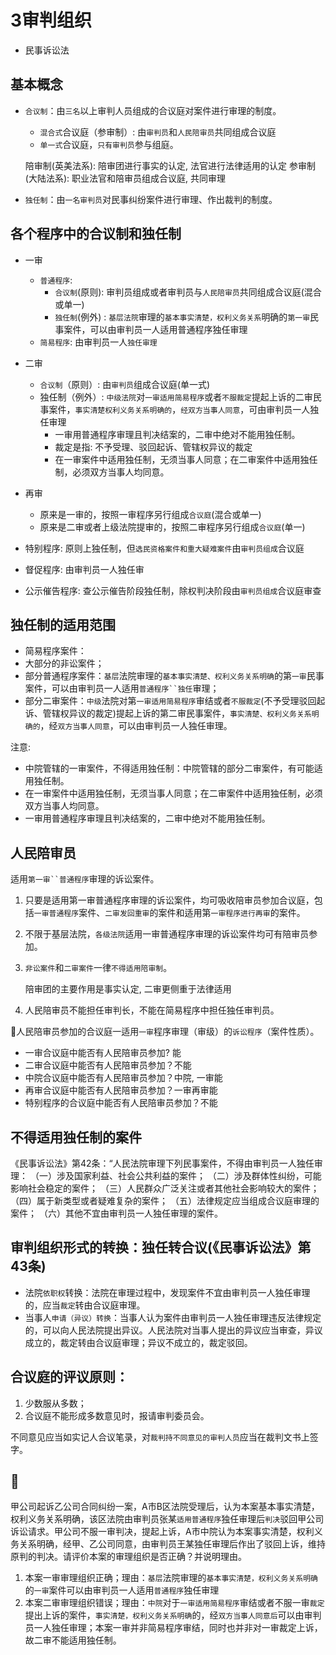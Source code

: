 # 3审判组织

- 民事诉讼法

## 基本概念
- `合议制`：由`三名`以上审判人员组成的合议庭对案件进行审理的制度。
    - `混合式`合议庭（参审制）: 由`审判员`和`人民陪审员`共同组成合议庭
    - `单一式`合议庭，`只有审判员`参与组庭。

    陪审制(英美法系): 陪审团进行事实的认定, 法官进行法律适用的认定
    参审制(大陆法系): 职业法官和陪审员组成合议庭, 共同审理

- `独任制`：由`一名审判员`对民事纠纷案件进行审理、作出裁判的制度。

## 各个程序中的合议制和独任制

- 一审
    - `普通程序`: 
        - `合议制`(原则): 审判员组成或者审判员与`人民陪审员`共同组成合议庭(混合或单一)
        - `独任制`(例外) : `基层法院`审理的`基本事实清楚，权利义务关系`明确的`第一审`民事案件，可以由审判员一人适用普通程序独任审理
    - `简易程序`: 由审判员一人`独任审理`
- 二审
    - `合议制`（原则）: 由`审判员`组成合议庭(单一式)
    - 独任制（例外）: `中级法院`对`一审适用简易程序`或者`不服裁定`提起上诉的二审民事案件，`事实清楚权利义务关系明确的`，`经双方当事人同意`，可由审判员一人独任审理
        - 一审用普通程序审理且判决结案的，二审中绝对不能用独任制。
        - 裁定是指: 不予受理、驳回起诉、管辖权异议的裁定
        - 在一审案件中适用独任制，无须当事人同意；在二审案件中适用独任制，必须双方当事人均同意。
- 再审
    - 原来是一审的，按照一审程序另行组成`合议庭`(混合或单一)
    - 原来是二审或者上级法院提审的，按照二审程序另行组成`合议庭`(单一)

- 特别程序: 原则上独任制，但`选民资格案件和重大疑难案件`由`审判员组成`合议庭
- 督促程序: 由审判员一人独任审
- 公示催告程序: 查公示催告阶段独任制，除权判决阶段由`审判员组成`合议庭审查


## 独任制的适用范围

- 简易程序案件：
- 大部分的非讼案件；
- 部分普通程序案件：`基层`法院审理的`基本事实清楚、权利义务关系明确`的第`一审`民事案件，可以由审判员一人适用`普通程序``独任`审理；
- 部分二审案件：`中级`法院对第`一审适用简易程序`审结或者`不服裁定`(不予受理驳回起诉、管辖权异议的裁定)提起上诉的第二审民事案件，`事实清楚、权利义务关系明确的`，经`双方当事人同意`，可以由审判员一人独任审理。

注意:
- 中院管辖的一审案件，不得适用独任制：中院管辖的部分二审案件，有可能适用独任制。
- 在一审案件中适用独任制，无须当事人同意；在二审案件中适用独任制，必须双方当事人均同意。
- 一审用普通程序审理且判决结案的，二审中绝对不能用独任制。


## 人民陪审员
适用`第一审``普通程序`审理的诉讼案件。

1. 只要是适用第一审普通程序审理的诉讼案件，均可吸收陪审员参加合议庭，包括`一审普通程序`案件、`二审发回重审`的案件和适用第`一审程序进行再审`的案件。
2. 不限于基层法院，`各级法院`适用一审普通程序审理的诉讼案件均可有陪审员参加。
3. `非讼案件`和`二审案件`一律`不得适用陪审制`。

    陪审团的主要作用是事实认定, 二审更侧重于法律适用

4. 人民陪审员不能担任审判长，不能在简易程序中担任独任审判员。


🍐人民陪审员参加的合议庭一适用`一审`程序审理（审级）的`诉讼程序`（案件性质）。
- 一审合议庭中能否有人民陪审员参加? 能
- 二审合议庭中能否有人民陪审员参加？不能
- 中院合议庭中能否有人民陪审员参加？中院, 一审能
- 再审合议庭中能否有人民陪审员参加？一审再审能
- 特别程序的合议庭中能否有人民陪审员参加？不能


## 不得适用独任制的案件

《民事诉讼法》第42条：“人民法院审理下列民事案件，不得由审判员一人独任审理：
（一）涉及国家利益、社会公共利益的案件；
（二）涉及群体性纠纷，可能影响社会稳定的案件；
（三）人民群众广泛关注或者其他社会影响较大的案件；
（四）属于新类型或者疑难复杂的案件；
（五）法律规定应当组成合议庭审理的案件；
（六）其他不宜由审判员一人独任审理的案件。

## 审判组织形式的转换：独任转合议(《民事诉讼法》第43条)

- 法院`依职权`转换：法院在审理过程中，发现案件不宜由审判员一人独任审理的，应当`裁定`转由合议庭审理。
- 当事人`申请（异议）转换`：当事人认为案件由审判员一人独任审理违反法律规定的，可以向人民法院提出异议。人民法院对当事人提出的异议应当审查，异议成立的，裁定转由合议庭审理；异议不成立的，裁定驳回。


## 合议庭的评议原则：

1. 少数服从多数；
2. 合议庭不能形成多数意见时，报请审判委员会。

不同意见应当如实记人合议笔录，对`裁判持不同意见的审判人员`应当在裁判文书上签字。


## 🍐

甲公司起诉乙公司合同纠纷一案，A市B区法院受理后，认为本案基本事实清楚，权利义务关系明确，该区法院由审判员张某`适用普通程序`独任审理后`判决`驳回甲公司诉讼请求。甲公司不服一审判决，提起上诉，A市中院认为本案事实清楚，权利义务关系明确，经甲、乙公司同意，由审判员王某独任审理后作出了驳回上诉，维持原判的判决。请评价本案的审理组织是否正确？并说明理由。
1. 本案一审审理组织正确；理由：`基层`法院审理的`基本事实清楚，权利义务关系明确`的`一审`案件可以由审判员一人适用`普通程序`独任审理
2. 本案二审审理组织错误；理由：`中院`对于`一审适用简易程序`审结或者不服一审`裁定`提出上诉的案件，`事实清楚，权利义务关系明确`的，经`双方当事人同意后`可以由审判员一人独任审理；本案一审并非简易程序审结，同时也并非对一审裁定上诉，故二审不能适用独任制。